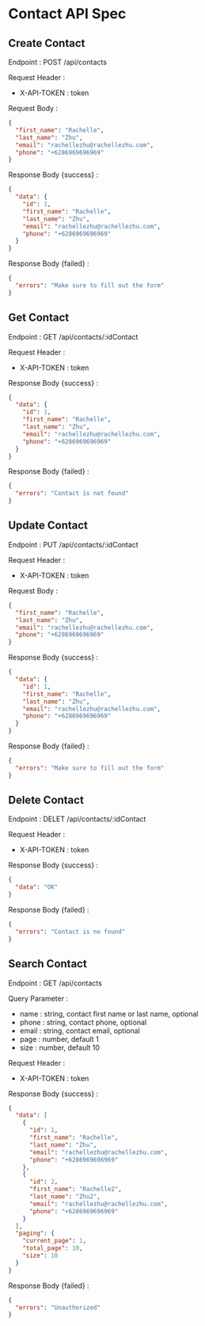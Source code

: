 # Contact API Spec

## Create Contact

Endpoint : POST /api/contacts

Request Header :

- X-API-TOKEN : token

Request Body :

```json
{
  "first_name": "Rachelle",
  "last_name": "Zhu",
  "email": "rachellezhu@rachellezhu.com",
  "phone": "+6286969696969"
}
```

Response Body {success} :

```json
{
  "data": {
    "id": 1,
    "first_name": "Rachelle",
    "last_name": "Zhu",
    "email": "rachellezhu@rachellezhu.com",
    "phone": "+6286969696969"
  }
}
```

Response Body {failed} :

```json
{
  "errors": "Make sure to fill out the form"
}
```

## Get Contact

Endpoint : GET /api/contacts/:idContact

Request Header :

- X-API-TOKEN : token

Response Body {success} :

```json
{
  "data": {
    "id": 1,
    "first_name": "Rachelle",
    "last_name": "Zhu",
    "email": "rachellezhu@rachellezhu.com",
    "phone": "+6286969696969"
  }
}
```

Response Body {failed} :

```json
{
  "errors": "Contact is not found"
}
```

## Update Contact

Endpoint : PUT /api/contacts/:idContact

Request Header :

- X-API-TOKEN : token

Request Body :

```json
{
  "first_name": "Rachelle",
  "last_name": "Zhu",
  "email": "rachellezhu@rachellezhu.com",
  "phone": "+6286969696969"
}
```

Response Body {success} :

```json
{
  "data": {
    "id": 1,
    "first_name": "Rachelle",
    "last_name": "Zhu",
    "email": "rachellezhu@rachellezhu.com",
    "phone": "+6286969696969"
  }
}
```

Response Body {failed} :

```json
{
  "errors": "Make sure to fill out the form"
}
```

## Delete Contact

Endpoint : DELET /api/contacts/:idContact

Request Header :

- X-API-TOKEN : token

Response Body {success} :

```json
{
  "data": "OK"
}
```

Response Body {failed} :

```json
{
  "errors": "Contact is no found"
}
```

## Search Contact

Endpoint : GET /api/contacts

Query Parameter :

- name : string, contact first name or last name, optional
- phone : string, contact phone, optional
- email : string, contact email, optional
- page : number, default 1
- size : number, default 10

Request Header :

- X-API-TOKEN : token

Response Body {success} :

```json
{
  "data": [
    {
      "id": 1,
      "first_name": "Rachelle",
      "last_name": "Zhu",
      "email": "rachellezhu@rachellezhu.com",
      "phone": "+6286969696969"
    },
    {
      "id": 2,
      "first_name": "Rachelle2",
      "last_name": "Zhu2",
      "email": "rachellezhu@rachellezhu.com",
      "phone": "+6286969696969"
    }
  ],
  "paging": {
    "current_page": 1,
    "total_page": 10,
    "size": 10
  }
}
```

Response Body {failed} :

```json
{
  "errors": "Unauthorized"
}
```
